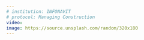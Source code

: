 ```yaml
---
# institution: INFONAVIT
# protocol: Managing Construction
video: 
image: https://source.unsplash.com/random/320x180
---
```

